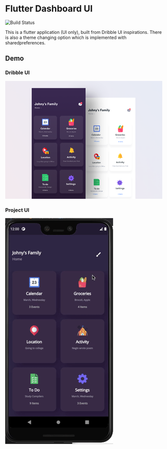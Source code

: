 # Flutter Dashboard UI

![Build Status](https://travis-ci.org/joemccann/dillinger.svg?branch=master)

This is a flutter application (UI only), built from Dribble UI inspirations. There is also a theme changing option which is implemented with sharedpreferences.

## Demo

### Dribble UI
![preview](./images/family_app.png)

### Project UI
![preview](./images/demo.gif)